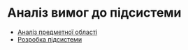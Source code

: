 # Аналіз вимог до підсистеми

* [Аналіз предметної області](https://github.com/Varen-6/jace-dps-express/blob/Vika-Babenko/doc/project/dps-help/requirements_Babenko/Subject%20area%20analysis_Babenko.md)
* [Розробка підсистеми](https://github.com/Varen-6/jace-dps-express/blob/Vika-Babenko/doc/project/dps-help/requirements_Babenko/II%20part.md)
